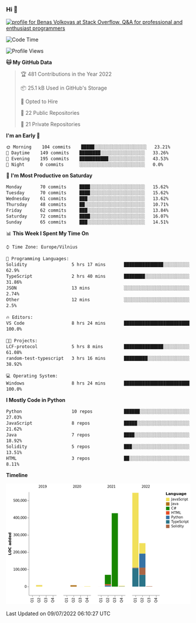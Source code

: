 ### Hi 👋
<a href="https://stackoverflow.com/users/14954249/benas-volkovas"><img src="https://stackoverflow.com/users/flair/14954249.png?theme=dark" width="208" height="58" alt="profile for Benas Volkovas at Stack Overflow, Q&amp;A for professional and enthusiast programmers" title="profile for Benas Volkovas at Stack Overflow, Q&amp;A for professional and enthusiast programmers"></a>

<!--START_SECTION:waka-->
![Code Time](http://img.shields.io/badge/Code%20Time-774%20hrs-blue)

![Profile Views](http://img.shields.io/badge/Profile%20Views-9-blue)

**🐱 My GitHub Data** 

> 🏆 481 Contributions in the Year 2022
 > 
> 📦 25.1 kB Used in GitHub's Storage 
 > 
> 💼 Opted to Hire
 > 
> 📜 22 Public Repositories 
 > 
> 🔑 21 Private Repositories  
 > 
**I'm an Early 🐤** 

```text
🌞 Morning    104 commits    █████░░░░░░░░░░░░░░░░░░░░   23.21% 
🌆 Daytime    149 commits    ████████░░░░░░░░░░░░░░░░░   33.26% 
🌃 Evening    195 commits    ███████████░░░░░░░░░░░░░░   43.53% 
🌙 Night      0 commits      ░░░░░░░░░░░░░░░░░░░░░░░░░   0.0%

```
📅 **I'm Most Productive on Saturday** 

```text
Monday       70 commits     ████░░░░░░░░░░░░░░░░░░░░░   15.62% 
Tuesday      70 commits     ████░░░░░░░░░░░░░░░░░░░░░   15.62% 
Wednesday    61 commits     ███░░░░░░░░░░░░░░░░░░░░░░   13.62% 
Thursday     48 commits     ██░░░░░░░░░░░░░░░░░░░░░░░   10.71% 
Friday       62 commits     ███░░░░░░░░░░░░░░░░░░░░░░   13.84% 
Saturday     72 commits     ████░░░░░░░░░░░░░░░░░░░░░   16.07% 
Sunday       65 commits     ███░░░░░░░░░░░░░░░░░░░░░░   14.51%

```


📊 **This Week I Spent My Time On** 

```text
⌚︎ Time Zone: Europe/Vilnius

💬 Programming Languages: 
Solidity                 5 hrs 17 mins       ███████████████░░░░░░░░░░   62.9% 
TypeScript               2 hrs 40 mins       ████████░░░░░░░░░░░░░░░░░   31.86% 
JSON                     13 mins             ░░░░░░░░░░░░░░░░░░░░░░░░░   2.74% 
Other                    12 mins             ░░░░░░░░░░░░░░░░░░░░░░░░░   2.5%

🔥 Editors: 
VS Code                  8 hrs 24 mins       █████████████████████████   100.0%

🐱‍💻 Projects: 
LCF-protocol             5 hrs 8 mins        ███████████████░░░░░░░░░░   61.08% 
random-test-typescript   3 hrs 16 mins       █████████░░░░░░░░░░░░░░░░   38.92%

💻 Operating System: 
Windows                  8 hrs 24 mins       █████████████████████████   100.0%

```

**I Mostly Code in Python** 

```text
Python                   10 repos            ██████░░░░░░░░░░░░░░░░░░░   27.03% 
JavaScript               8 repos             █████░░░░░░░░░░░░░░░░░░░░   21.62% 
Java                     7 repos             ████░░░░░░░░░░░░░░░░░░░░░   18.92% 
Solidity                 5 repos             ███░░░░░░░░░░░░░░░░░░░░░░   13.51% 
HTML                     3 repos             ██░░░░░░░░░░░░░░░░░░░░░░░   8.11%

```


**Timeline**

![Chart not found](https://raw.githubusercontent.com/BenasVolkovas/BenasVolkovas/main/charts/bar_graph.png) 


 Last Updated on 09/07/2022 06:10:27 UTC
<!--END_SECTION:waka-->
